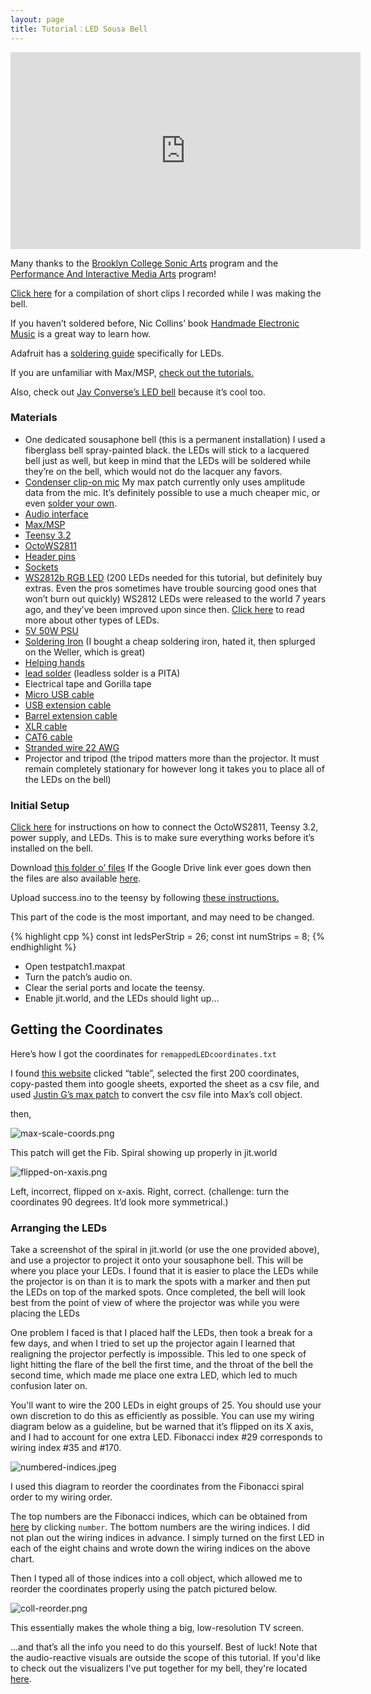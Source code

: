 ```yaml
---
layout: page
title: Tutorial：LED Sousa Bell
---
```


<iframe width="560" height="315" src="https://www.youtube.com/embed/QO5Y-jYbiPA" title="YouTube video player" frameborder="0" allow="accelerometer; autoplay; clipboard-write; encrypted-media; gyroscope; picture-in-picture; web-share" allowfullscreen></iframe>

Many thanks to the [Brooklyn College Sonic Arts](http://www.brooklyn.cuny.edu/web/academics/centers/ccm/education/sonicarts.php) program and the [Performance And Interactive Media Arts](https://www.pima-brooklyncollege.info/) program!

[Click here](https://www.youtube.com/watch?v=K3kPgxQ373U) for a compilation of short clips I recorded while I was making the bell.

If you haven’t soldered before, Nic Collins’ book [Handmade Electronic Music](https://www.nicolascollins.com/handmade.htm) is a great way to learn how.

Adafruit has a [soldering guide](https://learn.adafruit.com/make-it-glow-how-to-solder-neopixels-a-beginners-guide) specifically for LEDs.

If you are unfamiliar with Max/MSP, [check out the tutorials.](https://docs.cycling74.com/max8)

Also, check out [Jay Converse’s LED bell](https://www.facebook.com/TubaGuyFairfax) because it’s cool too.


### Materials

* One dedicated sousaphone bell (this is a permanent installation) I used a fiberglass bell spray-painted black. the LEDs will stick to a lacquered bell just as well, but keep in mind that the LEDs will be soldered while they’re on the bell, which would not do the lacquer any favors.
* [Condenser clip-on mic](https://www.audio-technica.com/cms/wired_mics/8b8850105bdc46d6/index.html) My max patch currently only uses amplitude data from the mic. It’s definitely possible to use a much cheaper mic, or even [solder your own](https://learn.adafruit.com/adafruit-agc-electret-microphone-amplifier-max9814).
* [Audio interface](https://www.reddit.com/r/audioengineering/wiki/faq#wiki_how_do_i_record_with_my_computer.3F__what.27s_an_interface.3F)
* [Max/MSP](https://cycling74.com/)
* [Teensy 3.2](https://www.pjrc.com/store/teensy32.html)
* [OctoWS2811](https://www.pjrc.com/store/octo28_adaptor.html)
* [Header pins](https://www.pjrc.com/store/header_14x1.html)
* [Sockets](https://www.pjrc.com/store/socket_14x1.html)
* [WS2812b RGB LED](https://www.amazon.com/Programmable-Aclorol-Individually-Addressable-Raspberry/dp/B07BKNS7DJ) (200 LEDs needed for this tutorial, but definitely buy extras. Even the pros sometimes have trouble sourcing good ones that won’t burn out quickly) WS2812 LEDs were released to the world 7 years ago, and they’ve been improved upon since then. [Click here](https://hackaday.com/2019/03/26/can-you-live-without-the-ws2812/) to read more about other types of LEDs.
* [5V 50W PSU](https://www.aliexpress.com/item/4000221993487.html)
* [Soldering Iron](https://www.testequipmentdepot.com/weller/soldering/soldering-stations/digital-we-soldering-station-120v-70w-we1010.htm) (I bought a cheap soldering iron, hated it, then splurged on the Weller, which is great)
* [Helping hands](https://www.amazon.com/Neiko-01902-Adjustable-Magnifying-Alligator/dp/B000P42O3C)
* [lead solder](https://www.amazon.com/WYCTIN-Diameter-Electrical-Soldering-Purpose/dp/B071WQ9X5K) (leadless solder is a PITA)
* Electrical tape and Gorilla tape
* [Micro USB cable](https://www.digikey.com/short/zb93pw)
* [USB extension cable](https://www.digikey.com/short/zb93z3)
* [Barrel extension cable](https://www.digikey.com/short/zb934t)
* [XLR cable](https://www.monoprice.com/product?p_id=4754)
* [CAT6 cable](https://www.monoprice.com/product?p_id=9789)
* [Stranded wire 22 AWG](https://www.pololu.com/product/2640)
* Projector and tripod (the tripod matters more than the projector. It must remain completely stationary for however long it takes you to place all of the LEDs on the bell)


### Initial Setup

[Click here](https://www.pjrc.com/store/octo28_adaptor.html) for instructions on how to connect the OctoWS2811, Teensy 3.2, power supply, and LEDs. This is to make sure everything works before it’s installed on the bell.

Download [this folder o’ files](https://drive.google.com/drive/folders/1zNywJd1qFBDvmCKHP6uyBZwvYQ1FHMPt?usp=sharing) If the Google Drive link ever goes down then the files are also available [here](https://github.com/jbaylies/Electrobrass_Encyclopedia/tree/master/docs/content/tutorials/data).

Upload success.ino to the teensy by following [these instructions.](https://www.pjrc.com/teensy/teensyduino.html)

This part of the code is the most important, and may need to be changed.

{% highlight cpp %}
  const int ledsPerStrip = 26;
  const int numStrips = 8;
{% endhighlight %}

* Open testpatch1.maxpat
* Turn the patch’s audio on.
* Clear the serial ports and locate the teensy.
* Enable jit.world, and the LEDs should light up...


Getting the Coordinates
-----------------------

Here’s how I got the coordinates for `remappedLEDcoordinates.txt`

I found [this website](http://iwant2study.org/lookangejss/math/Series_Numbers/ejss_model_FibonacciSpiral/) clicked “table”, selected the first 200 coordinates, copy-pasted them into google sheets, exported the sheet as a csv file, and used [Justin G’s max patch](https://cycling74.com/forums/importing-from-excel-csv-questions) to convert the csv file into Max’s coll object.

then,

![max-scale-coords.png](../media/max-scale-coords.png)

This patch will get the Fib. Spiral showing up properly in jit.world

![flipped-on-xaxis.png](../media/flipped-on-xaxis.png)

Left, incorrect, flipped on x-axis. Right, correct. (challenge: turn the coordinates 90 degrees. It’d look more symmetrical.)


### Arranging the LEDs

Take a screenshot of the spiral in jit.world (or use the one provided above), and use a projector to project it onto your sousaphone bell. This will be where you place your LEDs. I found that it is easier to place the LEDs while the projector is on than it is to mark the spots with a marker and then put the LEDs on top of the marked spots. Once completed, the bell will look best from the point of view of where the projector was while you were placing the LEDs

One problem I faced is that I placed half the LEDs, then took a break for a few days, and when I tried to set up the projector again I learned that realigning the projector perfectly is impossible. This led to one speck of light hitting the flare of the bell the first time, and the throat of the bell the second time, which made me place one extra LED, which led to much confusion later on.

You'll want to wire the 200 LEDs in eight groups of 25. You should use your own discretion to do this as efficiently as possible. You can use my wiring diagram below as a guideline, but be warned that it’s flipped on its X axis, and I had to account for one extra LED. Fibonacci index #29 corresponds to wiring index #35 and #170.

![numbered-indices.jpeg](../media/numbered-indices.jpeg)

I used this diagram to reorder the coordinates from the Fibonacci spiral order to my wiring order.

The top numbers are the Fibonacci indices, which can be obtained from [here](http://iwant2study.org/lookangejss/math/Series_Numbers/ejss_model_FibonacciSpiral/) by clicking ``number``. The bottom numbers are the wiring indices. I did not plan out the wiring indices in advance. I simply turned on the first LED in each of the eight chains and wrote down the wiring indices on the above chart.

Then I typed all of those indices into a coll object, 
which allowed me to reorder the coordinates properly using the patch pictured below.

![coll-reorder.png](../media/coll-reorder.png)

This essentially makes the whole thing a big, low-resolution TV screen.

...and that’s all the info you need to do this yourself. Best of luck! Note that the audio-reactive visuals are outside the scope of this tutorial. If you'd like to check out the visualizers I've put together for my bell, they're located [here](https://github.com/jbaylies/sousastep/tree/main/Sousastep%20Visual%20FX).
